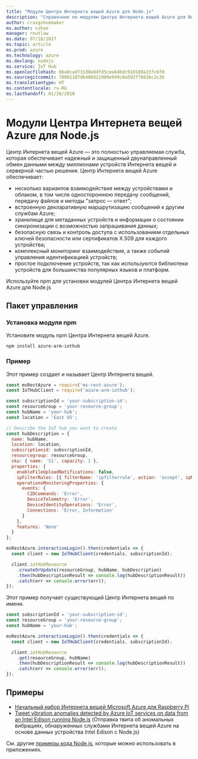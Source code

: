 ```yaml
---
title: "Модули Центра Интернета вещей Azure для Node.js"
description: "Справочник по модулям Центра Интернета вещей Azure для Node.js"
author: craigshoemaker
ms.author: cshoe
manager: routlaw
ms.date: 07/18/2017
ms.topic: article
ms.prod: azure
ms.technology: azure
ms.devlang: nodejs
ms.service: IoT Hub
ms.openlocfilehash: 66a0cad731d8e8dfd5cea64bdc910189a23fc6f0
ms.sourcegitcommit: 78001187db408d21909e949c8a592f76626c2c3b
ms.translationtype: HT
ms.contentlocale: ru-RU
ms.lasthandoff: 01/26/2018
---
```

# <a name="azure-iot-hub-modules-for-nodejs"></a>Модули Центра Интернета вещей Azure для Node.js

Центр Интернета вещей Azure — это полностью управляемая служба, которая обеспечивает надежный и защищенный двунаправленный обмен данными между миллионами устройств Интернета вещей и серверной частью решения. Центр Интернета вещей Azure обеспечивает:
- несколько вариантов взаимодействия между устройствами и облаком, в том числе одностороннюю передачу сообщений, передачу файлов и методы "запрос — ответ";
- встроенную декларативную маршрутизацию сообщений к другим службам Azure;
- хранилище для метаданных устройств и информации о состоянии синхронизации с возможностью запрашивания данных;
- безопасную связь и контроль доступа с использованием отдельных ключей безопасности или сертификатов X.509 для каждого устройства;
- комплексный мониторинг взаимодействия, а также событий управления идентификацией устройств;
- простое подключение устройств, так как используются библиотеки устройств для большинства популярных языков и платформ.

Используйте npm для установки модулей Центра Интернета вещей Azure для Node.js

## <a name="management-package"></a>Пакет управления

### <a name="install-the-npm-module"></a>Установка модуля npm

Установите модуль npm Центра Интернета вещей Azure.

```bash
npm install azure-arm-iothub
```

### <a name="example"></a>Пример

Этот пример создает и называет Центр Интернета вещей.

```javascript
const msRestAzure = require('ms-rest-azure');
const IoTHubClient = require('azure-arm-iothub');

const subscriptionId = 'your-subscription-id';
const resourceGroup = 'your-resource-group';
const hubName = 'your-hub';
const location = 'East US';

// Describe the IoT hub you want to create
const hubDescription = {
  name: hubName,
  location: location,
  subscriptionid: subscriptionId,
  resourcegroup: resourceGroup,
  sku: { name: 'S1', capacity: 2 },
  properties: {
    enableFileUploadNotifications: false,
    ipFilterRules: [{ filterName: 'ipfilterrule', action: 'accept', ipMask: '0.0.0.0/0' }],
    operationsMonitoringProperties: {
      events: {
        C2DCommands: 'Error',
        DeviceTelemetry: 'Error',
        DeviceIdentityOperations: 'Error',
        Connections: 'Error, Information'
      }
    },
    features: 'None'
  }
};

msRestAzure.interactiveLogin().then(credentials => {
  const client = new IoTHubClient(credentials, subscriptionId);

  client.iotHubResource
    .createOrUpdate(resourceGroup, hubName, hubDescription)
    .then(hubDescriptionResult => console.log(hubDescriptionResult))
    .catch(err => console.error(err));
});
```

Этот пример получает существующий Центр Интернета вещей по имени.

```javascript
const subscriptionId = 'your-subscription-id';
const resourceGroup = 'your-resource-group';
const hubName = 'your-hub';

msRestAzure.interactiveLogin().then(credentials => {
  const client = new IoTHubClient(credentials, subscriptionId);

  client.iotHubResource
    .get(resourceGroup, hubName)
    .then(hubDescriptionResult => console.log(hubDescriptionResult))
    .catch(err => console.error(err));
});
```

## <a name="samples"></a>Примеры

- [Начальный набор Интернета вещей Microsoft Azure для Raspberry Pi](https://azure.microsoft.com/resources/samples/iot-remote-monitoring-node-raspberrypi-getstartedkit/)
- [Tweet vibration anomalies detected by Azure IoT services on data from an Intel Edison running Node.js](https://azure.microsoft.com/resources/samples/iot-hub-nodejs-intel-edison-vibration-anomaly-detection/) (Отправка твита об аномальных вибрациях, обнаруженных службами Интернета вещей Azure на основе данных устройства Intel Edison с Node.js)

См. другие [примеры кода Node.js](https://azure.microsoft.com/resources/samples/?platform=nodejs), которые можно использовать в приложениях.
